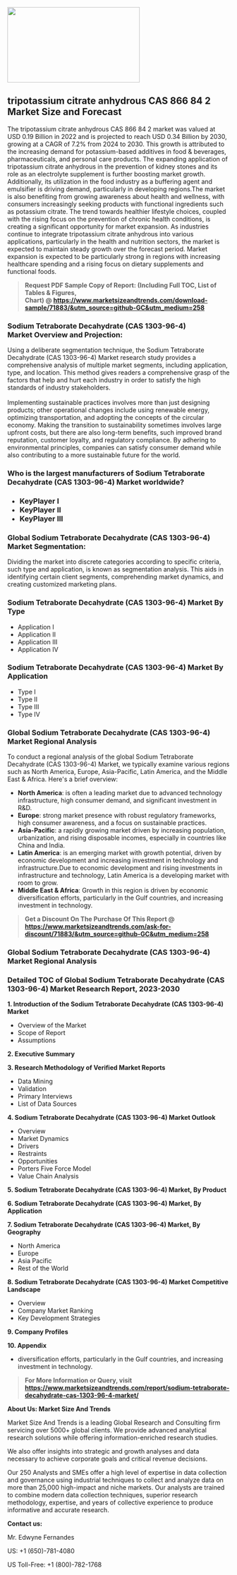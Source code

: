 <p><img class="alignnone size-medium wp-image-20088" src="https://ffe5etoiles.com/wp-content/uploads/2024/12/MST1-300x171.png" alt="" width="300" height="171" /></p><h2>tripotassium citrate anhydrous CAS 866 84 2 Market Size and Forecast</h2><p>The tripotassium citrate anhydrous CAS 866 84 2 market was valued at USD 0.19 Billion in 2022 and is projected to reach USD 0.34 Billion by 2030, growing at a CAGR of 7.2% from 2024 to 2030. This growth is attributed to the increasing demand for potassium-based additives in food & beverages, pharmaceuticals, and personal care products. The expanding application of tripotassium citrate anhydrous in the prevention of kidney stones and its role as an electrolyte supplement is further boosting market growth. Additionally, its utilization in the food industry as a buffering agent and emulsifier is driving demand, particularly in developing regions.The market is also benefiting from growing awareness about health and wellness, with consumers increasingly seeking products with functional ingredients such as potassium citrate. The trend towards healthier lifestyle choices, coupled with the rising focus on the prevention of chronic health conditions, is creating a significant opportunity for market expansion. As industries continue to integrate tripotassium citrate anhydrous into various applications, particularly in the health and nutrition sectors, the market is expected to maintain steady growth over the forecast period. Market expansion is expected to be particularly strong in regions with increasing healthcare spending and a rising focus on dietary supplements and functional foods.</p></p><blockquote id="" class=""><strong>Request PDF Sample Copy of Report: (Including Full TOC, List of Tables &amp; Figures, Chart)&nbsp;@&nbsp;<strong><a href="https://www.marketsizeandtrends.com/download-sample/71883/&utm_source=github-GC&utm_medium=258" target="_blank">https://www.marketsizeandtrends.com/download-sample/71883/&utm_source=github-GC&utm_medium=258</a></strong></strong></blockquote><h3 id="" class="">Sodium Tetraborate Decahydrate (CAS 1303-96-4) Market&nbsp;Overview and Projection:</h3><p id="" class="">Using a deliberate segmentation technique, the Sodium Tetraborate Decahydrate (CAS 1303-96-4) Market research study provides a comprehensive analysis of multiple market segments, including application, type, and location. This method gives readers a comprehensive grasp of the factors that help and hurt each industry in order to satisfy the high standards of industry stakeholders. <br /> <br />Implementing sustainable practices involves more than just designing products; other operational changes include using renewable energy, optimizing transportation, and adopting the concepts of the circular economy. Making the transition to sustainability sometimes involves large upfront costs, but there are also long-term benefits, such improved brand reputation, customer loyalty, and regulatory compliance. By adhering to environmental principles, companies can satisfy consumer demand while also contributing to a more sustainable future for the world.</p><h3 id="" class="">Who is the largest manufacturers of&nbsp;Sodium Tetraborate Decahydrate (CAS 1303-96-4) Market worldwide?</h3><h3 class=""><p><ul><li>KeyPlayer I </li><li> KeyPlayer II </li><li> KeyPlayer III</li></ul></p></h3><h3 id="" class="">Global&nbsp;Sodium Tetraborate Decahydrate (CAS 1303-96-4) Market Segmentation:</h3><p id="" class="">Dividing the market into discrete categories according to specific criteria, such type and application, is known as segmentation analysis. This aids in identifying certain client segments, comprehending market dynamics, and creating customized marketing plans.</p><h3 id="" class="">Sodium Tetraborate Decahydrate (CAS 1303-96-4) Market&nbsp;By Type</h3><p><p><ul><li>Application I </li><li> Application II </li><li> Application III </li><li> Application IV</p></li></ul></p></p><h3 id="" class="">Sodium Tetraborate Decahydrate (CAS 1303-96-4) Market&nbsp;By Application</h3><p class=""><p><ul><li>Type I </li><li> Type II </li><li> Type III </li><li> Type IV</li></ul></p></p><h3 id="" class="">Global Sodium Tetraborate Decahydrate (CAS 1303-96-4) Market Regional Analysis</h3><p id="" class="">To conduct a regional analysis of the global Sodium Tetraborate Decahydrate (CAS 1303-96-4) Market, we typically examine various regions such as North America, Europe, Asia-Pacific, Latin America, and the Middle East &amp; Africa. Here's a brief overview:</p><ul><li><strong>North America</strong>: is often a leading market due to advanced technology infrastructure, high consumer demand, and significant investment in R&amp;D.</li><li><strong>Europe</strong>: strong market presence with robust regulatory frameworks, high consumer awareness, and a focus on sustainable practices.</li><li><strong>Asia-Pacific</strong>: a rapidly growing market driven by increasing population, urbanization, and rising disposable incomes, especially in countries like China and India.</li><li><strong>Latin America</strong>: is an emerging market with growth potential, driven by economic development and increasing investment in technology and infrastructure.Due to economic development and rising investments in infrastructure and technology, Latin America is a developing market with room to grow.</li><li><strong>Middle East &amp; Africa</strong>: Growth in this region is driven by economic diversification efforts, particularly in the Gulf countries, and increasing investment in technology.</li></ul><blockquote id="" class=""><strong>Get a Discount On The Purchase Of This Report @ <strong><a href="https://www.marketsizeandtrends.com/ask-for-discount/71883/&utm_source=github-GC&utm_medium=258" target="_blank">https://www.marketsizeandtrends.com/ask-for-discount/71883/&utm_source=github-GC&utm_medium=258</a></strong></strong></blockquote><h3 id="" class="">Global Sodium Tetraborate Decahydrate (CAS 1303-96-4) Market Regional Analysis</h3><h3 id="" class="">Detailed TOC of Global Sodium Tetraborate Decahydrate (CAS 1303-96-4) Market Research Report, 2023-2030</h3><p id="" class=""><strong>1. Introduction of the Sodium Tetraborate Decahydrate (CAS 1303-96-4) Market</strong></p><ul><li>Overview of the Market</li><li>Scope of Report</li><li>Assumptions</li></ul><p id="" class=""><strong>2. Executive Summary</strong></p><p id="" class=""><strong>3. Research Methodology of Verified Market Reports</strong></p><ul><li>Data Mining</li><li>Validation</li><li>Primary Interviews</li><li>List of Data Sources</li></ul><p id="" class=""><strong>4. Sodium Tetraborate Decahydrate (CAS 1303-96-4) Market Outlook</strong></p><ul><li>Overview</li><li>Market Dynamics</li><li>Drivers</li><li>Restraints</li><li>Opportunities</li><li>Porters Five Force Model</li><li>Value Chain Analysis</li></ul><p id="" class=""><strong>5. Sodium Tetraborate Decahydrate (CAS 1303-96-4) Market, By Product</strong></p><p id="" class=""><strong>6. Sodium Tetraborate Decahydrate (CAS 1303-96-4) Market, By Application</strong></p><p id="" class=""><strong>7. Sodium Tetraborate Decahydrate (CAS 1303-96-4) Market, By Geography</strong></p><ul><li>North America</li><li>Europe</li><li>Asia Pacific</li><li>Rest of the World</li></ul><p id="" class=""><strong>8. Sodium Tetraborate Decahydrate (CAS 1303-96-4) Market Competitive Landscape</strong></p><ul><li>Overview</li><li>Company Market Ranking</li><li>Key Development Strategies</li></ul><p id="" class=""><strong>9. Company Profiles</strong></p><p id="" class=""><strong>10. Appendix</strong></p><ul><li>diversification efforts, particularly in the Gulf countries, and increasing investment in technology.</li></ul><blockquote id="" class=""><strong>For More Information or Query, visit <strong><strong><a href="https://www.marketsizeandtrends.com/report/sodium-tetraborate-decahydrate-cas-1303-96-4-market/" target="_blank">https://www.marketsizeandtrends.com/report/sodium-tetraborate-decahydrate-cas-1303-96-4-market/</a></strong></strong></strong></blockquote><p id="" class=""><strong>About Us: Market Size And Trends</strong></p><p id="" class="">Market Size And Trends is a leading Global Research and Consulting firm servicing over 5000+ global clients. We provide advanced analytical research solutions while offering information-enriched research studies.</p><p id="" class="">We also offer insights into strategic and growth analyses and data necessary to achieve corporate goals and critical revenue decisions.</p><p id="" class="">Our 250 Analysts and SMEs offer a high level of expertise in data collection and governance using industrial techniques to collect and analyze data on more than 25,000 high-impact and niche markets. Our analysts are trained to combine modern data collection techniques, superior research methodology, expertise, and years of collective experience to produce informative and accurate research.</p><p id="" class=""><strong>Contact us:</strong></p><p id="" class="">Mr. Edwyne Fernandes</p><p id="" class="">US: +1 (650)-781-4080</p><p id="" class="">US Toll-Free: +1 (800)-782-1768</p>
